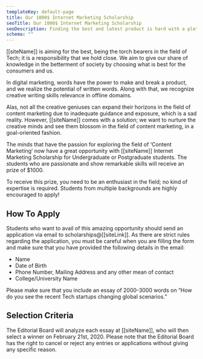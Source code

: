 ```yaml
---
templateKey: default-page
title: Our 1000$ Internet Marketing Scholarship
seoTitle: Our 1000$ Internet Marketing Scholarship
seoDescription: Finding the best and latest product is hard with a plethora of choices and various categories, it can get complicated. Our website simplifies it by reviewing it for the consumer’s ease.
schema: ""
---
```


[[siteName]] is aiming for the best, being the torch bearers in the field of Tech; it is a responsibility that we hold close. We aim to give our share of knowledge in the betterment of society by choosing what is best for the consumers and us.

In digital marketing, words have the power to make and break a product, and we realize the potential of written words. Along with that, we recognize creative writing skills relevance in offline domains.

Alas, not all the creative geniuses can expand their horizons in the field of content marketing due to inadequate guidance and exposure, which is a sad reality. However, [[siteName]] comes with a solution; we want to nurture the creative minds and see them blossom in the field of content marketing, in a goal-oriented fashion.

The minds that have the passion for exploring the field of ‘Content Marketing’ now have a great opportunity with [[siteName]] Internet Marketing Scholarship for Undergraduate or Postgraduate students. The students who are passionate and show remarkable skills will receive an prize of \$1000.

To receive this prize, you need to be an enthusiast in the field; no kind of expertise is required. Students from multiple backgrounds are highly encouraged to apply!

## How To Apply

Students who want to avail of this amazing opportunity should send an application via email to scholarships@[[siteLink]]. As there are strict rules regarding the application, you must be careful when you are filling the form and make sure that you have provided the following details in the email:

- Name
- Date of Birth
- Phone Number, Mailing Address and any other mean of contact
- College/University Name

Please make sure that you include an essay of 2000-3000 words on “How do you see the recent Tech startups changing global scenarios.”

## Selection Criteria

The Editorial Board will analyze each essay at [[siteName]], who will then select a winner on February 21st, 2020.
Please note that the Editorial Board has the right to cancel or reject any entries or applications without giving any specific reason.
